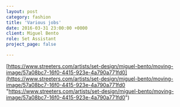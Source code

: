 ```yaml
---
layout: post
category: fashion
title: 'Various jobs'
date: 2016-03-31 23:00:00 +0000
client: Miguel Bento
role: Set Assistant
project_page: false

---
```

[https://www.streeters.com/artists/set-design/miguel-bento/moving-image/57a08bc7-16f0-4415-923e-4a790a771fd0](https://www.streeters.com/artists/set-design/miguel-bento/moving-image/57a08bc7-16f0-4415-923e-4a790a771fd0 "https://www.streeters.com/artists/set-design/miguel-bento/moving-image/57a08bc7-16f0-4415-923e-4a790a771fd0")
